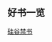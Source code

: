 ## 好书一览
[硅谷禁书](
https://github.com/hiro-9999/blog/blob/master/Books_/books/%E4%BA%BA%E7%94%9F%E5%BF%83%E5%BE%97%E8%B4%B4/%E7%A1%85%E8%B0%B7%E7%A6%81%E4%B9%A6.md)
